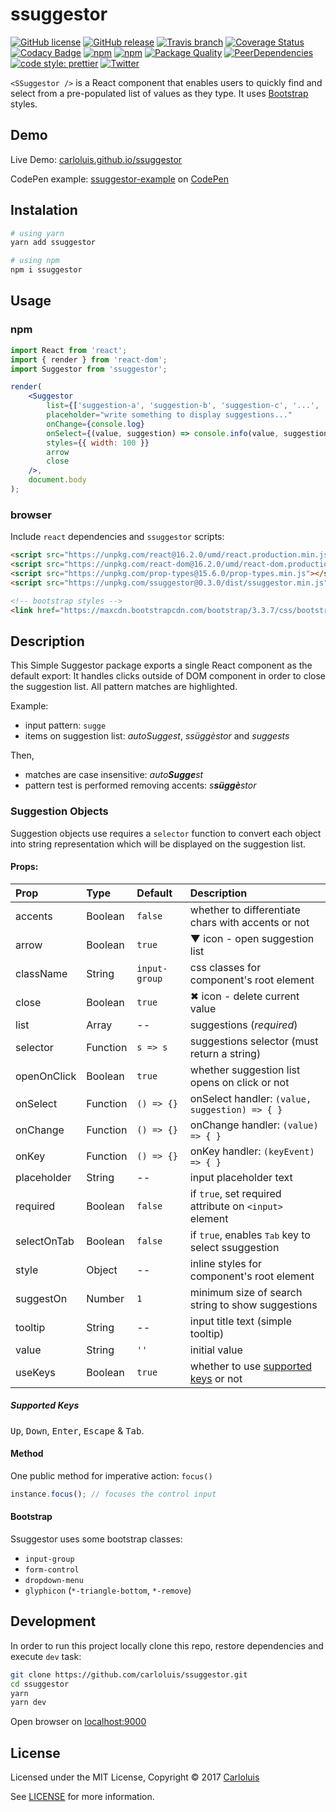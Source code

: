 # ssuggestor

[![GitHub license](https://img.shields.io/badge/license-MIT-blue.svg)](https://raw.githubusercontent.com/carloluis/ssuggestor/master/LICENSE)
[![GitHub release](https://img.shields.io/github/release/carloluis/ssuggestor.svg)](https://github.com/carloluis/ssuggestor/releases)
[![Travis branch](https://img.shields.io/travis/carloluis/ssuggestor/master.svg)](https://travis-ci.org/carloluis/ssuggestor)
[![Coverage Status](https://coveralls.io/repos/github/carloluis/ssuggestor/badge.svg)](https://coveralls.io/github/carloluis/ssuggestor)
[![Codacy Badge](https://api.codacy.com/project/badge/Grade/92e79d6c062f466d8f07744c543473c3)](https://www.codacy.com/app/carloluis/ssuggestor?utm_source=github.com&utm_medium=referral&utm_content=carloluis/ssuggestor&utm_campaign=badger)
[![npm](https://img.shields.io/npm/v/ssuggestor.svg)](https://www.npmjs.com/package/ssuggestor)
[![npm](https://img.shields.io/npm/dt/ssuggestor.svg)](https://npm-stat.com/charts.html?package=ssuggestor)
[![Package Quality](http://npm.packagequality.com/shield/ssuggestor.svg)](http://packagequality.com/#?package=ssuggestor)
[![PeerDependencies](https://img.shields.io/david/peer/carloluis/ssuggestor.svg)](https://david-dm.org/carloluis/ssuggestor?type=peer)
[![code style: prettier](https://img.shields.io/badge/code_style-prettier-ff69b4.svg?style=flat)](https://github.com/prettier/prettier)
[![Twitter](https://img.shields.io/twitter/url/https/github.com/carloluis/ssuggestor.svg?style=social)](https://twitter.com/intent/tweet?text=check%20out%20this%20simple%20suggestor%20component%20on&url=https%3A%2F%2Ft.co%2FpjuWm9EaCa&hashtags=react16,ssuggestor)

`<SSuggestor />` is a React component that enables users to quickly find and select from a pre-populated list of values as they type. It uses [Bootstrap](http://getbootstrap.com/) styles.

## Demo

Live Demo: [carloluis.github.io/ssuggestor](https://carloluis.github.io/ssuggestor/)

CodePen example: [ssuggestor-example](http://codepen.io/carloluis/pen/rjpLYw/) on [CodePen](http://codepen.io)

## Instalation

```bash
# using yarn
yarn add ssuggestor

# using npm
npm i ssuggestor
```

## Usage

### npm

```jsx
import React from 'react';
import { render } from 'react-dom';
import Suggestor from 'ssuggestor';

render(
	<Suggestor
		list={['suggestion-a', 'suggestion-b', 'suggestion-c', '...', 'suggestion-z']}
		placeholder="write something to display suggestions..."
		onChange={console.log}
		onSelect={(value, suggestion) => console.info(value, suggestion)}
		styles={{ width: 100 }}
		arrow
		close
	/>,
	document.body
);
```

### browser

Include `react` dependencies and `ssuggestor` scripts:

```html
<script src="https://unpkg.com/react@16.2.0/umd/react.production.min.js"></script>
<script src="https://unpkg.com/react-dom@16.2.0/umd/react-dom.production.min.js"></script>
<script src="https://unpkg.com/prop-types@15.6.0/prop-types.min.js"></script>
<script src="https://unpkg.com/ssuggestor@0.3.0/dist/ssuggestor.min.js"></script>

<!-- bootstrap styles -->
<link href="https://maxcdn.bootstrapcdn.com/bootstrap/3.3.7/css/bootstrap.min.css">
```

## Description

This Simple Suggestor package exports a single React component as the default export:
It handles clicks outside of DOM component in order to close the suggestion list.
All pattern matches are highlighted.

Example:

* input pattern: `sugge`
* items on suggestion list: _autoSuggest_, _ssüggèstor_ and _suggests_

Then,

* matches are case insensitive: _auto**Sugge**st_
* pattern test is performed removing accents: _s**süggè**stor_

### Suggestion Objects

Suggestion objects use requires a `selector` function to convert each object into string representation which will be displayed on the suggestion list.

#### Props:

| Prop        | Type     | Default       | Description                                                 |
| :---------- | :------- | :------------ | :---------------------------------------------------------- |
| accents     | Boolean  | `false`       | whether to differentiate chars with accents or not          |
| arrow       | Boolean  | `true`        | ▼ icon - open suggestion list                               |
| className   | String   | `input-group` | css classes for component's root element                    |
| close       | Boolean  | `true`        | ✖︎ icon - delete current value                              |
| list        | Array    | --            | suggestions (_required_)                                    |
| selector    | Function | `s => s`      | suggestions selector (must return a string)                 |
| openOnClick | Boolean  | `true`        | whether suggestion list opens on click or not               |
| onSelect    | Function | `() => {}`    | onSelect handler: `(value, suggestion) => { }`              |
| onChange    | Function | `() => {}`    | onChange handler: `(value) => { }`                          |
| onKey       | Function | `() => {}`    | onKey handler: `(keyEvent) => { }`                          |
| placeholder | String   | --            | input placeholder text                                      |
| required    | Boolean  | `false`       | if `true`, set required attribute on `<input>` element      |
| selectOnTab | Boolean  | `false`       | if `true`, enables <kbd>Tab</kbd> key to select ssuggestion |
| style       | Object   | --            | inline styles for component's root element                  |
| suggestOn   | Number   | `1`           | minimum size of search string to show suggestions           |
| tooltip     | String   | --            | input title text (simple tooltip)                           |
| value       | String   | `''`          | initial value                                               |
| useKeys     | Boolean  | `true`        | whether to use [supported keys](#supported-keys) or not     |

##### Supported Keys

<kbd>Up</kbd>, <kbd>Down</kbd>, <kbd>Enter</kbd>, <kbd>Escape</kbd> & <kbd>Tab</kbd>.

#### Method

One public method for imperative action: `focus()`

```js
instance.focus(); // focuses the control input
```

#### Bootstrap

Ssuggestor uses some bootstrap classes:

* `input-group`
* `form-control`
* `dropdown-menu`
* `glyphicon` (`*-triangle-bottom`, `*-remove`)

## Development

In order to run this project locally clone this repo, restore dependencies and execute `dev` task:

```bash
git clone https://github.com/carloluis/ssuggestor.git
cd ssuggestor
yarn
yarn dev
```

Open browser on [localhost:9000](http://localhost:9000/)

## License

Licensed under the MIT License, Copyright © 2017 [Carloluis](https://twitter.com/carloluis_)

See [LICENSE](./LICENSE) for more information.

